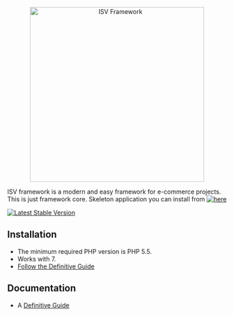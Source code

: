 <p align="center">
    <a href="http://isvteam.com/" target="_blank">
        <img src="http://isvteam.com/img/logo.png" width="400" alt="ISV Framework" />
    </a>
</p>

ISV framework is a modern and easy framework for e-commerce projects.
This is just framework core. Skeleton application you can install from 
 [![here](https://bitbucket.org/Vladimir3261/framework)](https://bitbucket.org/Vladimir3261/framework)

[![Latest Stable Version](1.1)](https://packagist.org/packages/isv/framework)

Installation
------------

- The minimum required PHP version is PHP 5.5.
- Works with 7.
- [Follow the Definitive Guide](http://isvteam.com/docs/install)

Documentation
-------------

- A [Definitive Guide](http://isvteam.com/docs) 